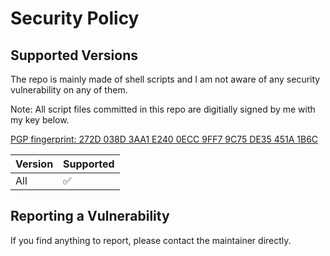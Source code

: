 # Security Policy

## Supported Versions

The repo is mainly made of shell scripts and I am not aware of any security vulnerability 
on any of them.

Note: All script files committed in this repo are digitially signed by me with my key below.

[PGP fingerprint: 272D 038D 3AA1 E240 0ECC  9FF7 9C75 DE35 451A 1B6C](http://biglumber.com/x/web?pk=272D038D3AA1E2400ECC9FF79C75DE35451A1B6C)

| Version | Supported          |
| ------- | ------------------ |
| All     | :white_check_mark: |


## Reporting a Vulnerability

If you find anything to report, please contact the maintainer directly.
